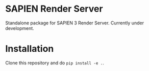 # SAPIEN Render Server

Standalone package for SAPIEN 3 Render Server. Currently under development.

# Installation

Clone this repository and do `pip install -e .`.
